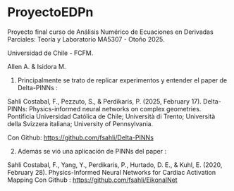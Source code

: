 # ProyectoEDPn

Proyecto final curso de Análisis Numérico de Ecuaciones en Derivadas Parciales: Teoría y Laboratorio MA5307 - Otoño 2025.

Universidad de Chile - FCFM. 

Allen A. \& Isidora M. 

1. Principalmente se trato de replicar experimentos y entender el paper de Delta-PINNs :

Sahli Costabal, F., Pezzuto, S., \& Perdikaris, P. (2025, February 17). Delta-PINNs: Physics-informed neural networks on complex geometries. 
Pontificia Universidad Católica de Chile; Università di Trento; Università della Svizzera italiana; University of Pennsylvania.

Con Github:  https://github.com/fsahli/Delta-PINNs


2. Además se vió una aplicación de PINNs del paper : 

Sahli Costabal, F., Yang, Y., Perdikaris, P., Hurtado, D. E., \& Kuhl, E. (2020, February 28). Physics-Informed Neural Networks for Cardiac Activation Mapping
Con Github : https://github.com/fsahli/EikonalNet
